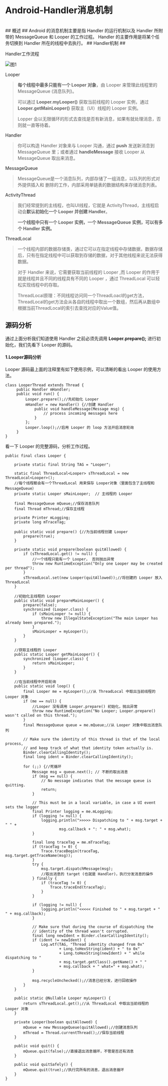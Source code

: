 # Android-Handler消息机制 #
<br>
## 概述 ##
Android 的消息机制主要是指 Handler 的运行机制以及 Handler 所附带的 MessageQueue 和 Looper 的工作过程。 Handler 的主要作用是将某个任务切换到 Handler 所在的线程中去执行。
## Handler机制 ##

Handler工作流程

![图1][1]

Looper
> **每个线程中最多只能有一个 Looper 对象**，由 Looper 来管理此线程里的 MessageQueue (消息队列)。
> 
> 可以通过 **Looper.myLooper()** 获取当前线程的 Looper 实例，通过 **Looper.getMainLooper()** 获取主（UI）线程的 Looper 实例。
> 
> Lopper 会以无限循环的形式去查找是否有新消息，如果有就处理消息，否则就一直等待着。


Handler
> 你可以构造 Handler 对象来与 Looper 沟通，通过 **push** 发送新消息到 MessageQueue 里；或者通过 **handleMessage** 接收 Looper 从 MessageQueue 取出来消息。

MessageQueue
> MessageQueue是一个消息队列，内部存储了一组消息，以队列的形式对外提供插入和
删除的工作，内部采用单链表的数据结构来存储消息列表。

ActivityThread
> 我们经常提到的主线程，也叫UI线程，它就是 ActivityThread，主线程启动会**默认初始化一个 Looper 并创建 Handler**。
> 
> **一个线程中只有一个 Looper 实例，一个 MessageQueue 实例，可以有多个 Handler 实例。**

ThreadLocal
> 一个线程内部的数据存储类，通过它可以在指定线程中存储数据，数据存储后，只有在指定线程中可以获取到存储的数据，对于其他线程来说无法获得数据。
> 
> 对于 Handler 来说，它需要获取当前线程的 Looper ,而 Looper 的作用于就是线程并且不同的线程具有不同的 Looper ，通过 ThreadLocal 可以轻松实现线程中的存取。
> 
> ThreadLocal原理：不同线程访问同一个ThreadLoacl的get方法，ThreadLocal的get方法会从各自的线程中取出一个数组，然后再从数组中根据当前ThreadLocal的索引去查找对应的Value值。

## 源码分析 ##
通过上面分析我们知道使用 Handler 之前必须先调用 **Looper.prepare();** 进行初始化，我们先看下 Looper 的源码。


#### 1.Looper源码分析 ####
Looper 源码最上面的注释里有如下使用示例，可以清晰的看出 Looper 的使用方法。


	class LooperThread extends Thread {
	     public Handler mHandler;
	     public void run() {
	         Looper.prepare();//先初始化 Looper
	         mHandler = new Handler() {//创建 Handler
	             public void handleMessage(Message msg) {
	                 // process incoming messages here
	             }
	         };
	         Looper.loop();//启用 Looper 的 loop 方法开启消息轮询
	     }
	}

看一下 Looper 的完整源码，分析工作过程。

    public final class Looper {
   
	    private static final String TAG = "Looper";
	
	    static final ThreadLocal<Looper> sThreadLocal = new ThreadLocal<Looper>();
		//每个线程都会有一个ThreadLocal 用来保存 Looper对象（里面包含了主线程和 MessageQueue）
	    private static Looper sMainLooper;  // 主线程的 Looper
	
	    final MessageQueue mQueue;//保存消息队列
	    final Thread mThread;//保存主线程
	
	    private Printer mLogging;
	    private long mTraceTag;
	
	    public static void prepare() {//为当前线程创建 Looper
	        prepare(true);
	    }
	
	    private static void prepare(boolean quitAllowed) {
	        if (sThreadLocal.get() != null) {
				//一个线程只能有一个 Looper， 否则抛出异常
	            throw new RuntimeException("Only one Looper may be created per thread");
	        }
	        sThreadLocal.set(new Looper(quitAllowed));//将创建的 Looper 放入 ThreadLocal
	    }
		
		//初始化主线程的 Looper
	    public static void prepareMainLooper() {
	        prepare(false);
	        synchronized (Looper.class) {
	            if (sMainLooper != null) {
	                throw new IllegalStateException("The main Looper has already been prepared.");
	            }
	            sMainLooper = myLooper();
	        }
	    }
	
	    //获取主线程的 Looper
	    public static Looper getMainLooper() {
	        synchronized (Looper.class) {
	            return sMainLooper;
	        }
	    }
	
	    //在当前线程中开启轮询
	    public static void loop() {
	        final Looper me = myLooper();//从 ThreadLocal 中取出当前线程的 Looper 对象
	        if (me == null) {
				//Looper 没有调用 Looper.prepare() 初始化，抛出异常
	            throw new RuntimeException("No Looper; Looper.prepare() wasn't called on this thread.");
	        }
	        final MessageQueue queue = me.mQueue;//从 Looper 对象中取出消息队列
	
	        // Make sure the identity of this thread is that of the local process,
	        // and keep track of what that identity token actually is.
	        Binder.clearCallingIdentity();
	        final long ident = Binder.clearCallingIdentity();
	
	        for (;;) {//死循环
	            Message msg = queue.next(); // 不断的取出消息
	            if (msg == null) {
	                // No message indicates that the message queue is quitting.
	                return;
	            }
	
	            // This must be in a local variable, in case a UI event sets the logger
	            final Printer logging = me.mLogging;
	            if (logging != null) {
	                logging.println(">>>>> Dispatching to " + msg.target + " " +
	                        msg.callback + ": " + msg.what);
	            }
	
	            final long traceTag = me.mTraceTag;
	            if (traceTag != 0) {
	                Trace.traceBegin(traceTag, msg.target.getTraceName(msg));
	            }
	            try {
	                msg.target.dispatchMessage(msg);
					//取出消息的 target (也就是 Handler)，执行分发消息的操作
	            } finally {
	                if (traceTag != 0) {
	                    Trace.traceEnd(traceTag);
	                }
	            }
	
	            if (logging != null) {
	                logging.println("<<<<< Finished to " + msg.target + " " + msg.callback);
	            }
	
	            // Make sure that during the course of dispatching the
	            // identity of the thread wasn't corrupted.
	            final long newIdent = Binder.clearCallingIdentity();
	            if (ident != newIdent) {
	                Log.wtf(TAG, "Thread identity changed from 0x"
	                        + Long.toHexString(ident) + " to 0x"
	                        + Long.toHexString(newIdent) + " while dispatching to "
	                        + msg.target.getClass().getName() + " "
	                        + msg.callback + " what=" + msg.what);
	            }
	
	            msg.recycleUnchecked();//消息已经分发，进行回收操作
	        }
	    }
	
	    public static @Nullable Looper myLooper() {
	        return sThreadLocal.get();//从 ThreadLocal 中取出当前线程的 Looper 对象
	    }
	
	    private Looper(boolean quitAllowed) {
	        mQueue = new MessageQueue(quitAllowed);//创建消息队列
	        mThread = Thread.currentThread();//保存当前线程
	    }
	
	    public void quit() {
	        mQueue.quit(false);//直接退出消息循环，不管是否还有消息
	    }
	
	    public void quitSafely() {
	        mQueue.quit(true);//执行完所有的消息，退出消息循环
	    }
	}


[1]:https://github.com/jeanboydev/Android-ReadTheFuckingSourceCode/blob/master/resources/images/android_handler/01.jpg